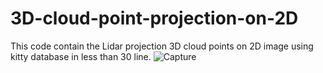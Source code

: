 # 3D-cloud-point-projection-on-2D
This code contain the Lidar projection 3D cloud points on 2D image using kitty database in less than 30 line.
![Capture](https://user-images.githubusercontent.com/62453226/139602669-29e3bae3-63d5-420e-91bd-119fc48d2fdd.JPG)
